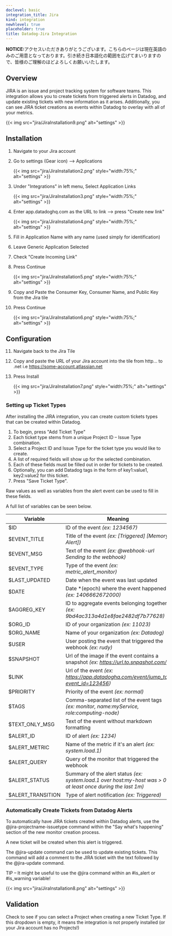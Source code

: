 ```yaml
---
doclevel: basic
integration_title: Jira
kind: integration
newhlevel: true
placeholder: true
title: Datadog-Jira Integration
---
```


<div class='alert alert-info'><strong>NOTICE:</strong>アクセスいただきありがとうございます。こちらのページは現在英語のみのご用意となっております。引き続き日本語化の範囲を広げてまいりますので、皆様のご理解のほどよろしくお願いいたします。</div>



## Overview

JIRA is an issue and project tracking system for software teams. This integration allows you to create tickets from triggered alerts in Datadog, and update existing tickets with new information as it arises. Additionally, you can see JIRA ticket creations as events within Datadog to overlay with all of your metrics.

{{< img src="jira/JiraInstallation9.png" alt="settings" >}}

## Installation

1. Navigate to your Jira account

2. Go to settings (Gear icon) –> Applications

	{{< img src="jira/JiraInstallation2.png" style="width:75%;" alt="settings" >}}

3. Under "Integrations" in left menu, Select Application Links

	{{< img src="jira/JiraInstallation3.png" style="width:75%;" alt="settings" >}}

4. Enter app.datadoghq.com as the URL to link –> press "Create new link"

	{{< img src="jira/JiraInstallation4.png" style="width:75%;" alt="settings" >}}

5. Fill in Application Name with any name (used simply for identification)

6. Leave Generic Application Selected

7. Check "Create Incoming Link"

8. Press Continue

	{{< img src="jira/JiraInstallation5.png" style="width:75%;" alt="settings" >}}

9. Copy and Paste the Consumer Key, Consumer Name, and Public Key from the Jira tile

10. Press Continue

	{{< img src="jira/JiraInstallation6.png" style="width:75%;" alt="settings" >}}

## Configuration

11. Navigate back to the Jira Tile

12. Copy and paste the URL of your Jira account into the tile from http... to .net i.e https://some-account.atlassian.net

13. Press Install

	{{< img src="jira/JiraInstallation7.png" style="width:75%;" alt="settings" >}}

### Setting up Ticket Types

After installing the JIRA integration, you can create custom tickets types that can be created within Datadog.

1. To begin, press "Add Ticket Type"
2. Each ticket type stems from a unique Project ID – Issue Type combination.
3. Select a Project ID and Issue Type for the ticket type you would like to create.
4. A list of required fields will show up for the selected combination.
5. Each of these fields must be filled out in order for tickets to be created.
6. Optionally, you can add Datadog tags in the form of key1:value1, key2:value2 for this ticket.
7. Press "Save Ticket Type".

Raw values as well as variables from the alert event can be used to fill in these fields.

A full list of variables can be seen below.

|Variable|Meaning|
|-----|-----|
|$ID | ID of the event *(ex: 1234567)*|
|$EVENT_TITLE| Title of the event *(ex: \[Triggered] \[Memory Alert])*|
|$EVENT_MSG| Text of the event *(ex: @webhook-url Sending to the webhook)*|
|$EVENT_TYPE| Type of the event *(ex: metric_alert_monitor)*|
|$LAST_UPDATED| Date when the event was last updated|
|$DATE| Date *(epoch) where the event happened *(ex: 1406662672000)*|
|$AGGREG_KEY| ID to aggregate events belonging together *(ex: 9bd4ac313a4d1e8fae2482df7b77628)*|
|$ORG_ID| ID of your organization *(ex: 11023)*|
|$ORG_NAME| Name of your organization *(ex: Datadog)*|
|$USER| User posting the event that triggered the webhook *(ex: rudy)*|
|$SNAPSHOT| Url of the image if the event contains a snapshot *(ex: https://url.to.snpashot.com/)*|
|$LINK| Url of the event *(ex: https://app.datadoghq.com/event/jump_to?event_id=123456)*|
|$PRIORITY| Priority of the event *(ex: normal)*|
|$TAGS| Comma-separated list of the event tags *(ex: monitor, name:myService, role:computing-node)*|
|$TEXT_ONLY_MSG| Text of the event without markdown formatting|
|$ALERT_ID| ID of alert *(ex: 1234)*|
|$ALERT_METRIC| Name of the metric if it's an alert *(ex: system.load.1)*|
|$ALERT_QUERY| Query of the monitor that triggered the webhook|
|$ALERT_STATUS| Summary of the alert status *(ex: system.load.1 over host:my-host was > 0 at least once during the last 1m)*|
|$ALERT_TRANSITION| Type of alert notification *(ex: Triggered)*|


### Automatically Create Tickets from Datadog Alerts

To automatically have JIRA tickets created within Datadog alerts, use the @jira-projectname-issuetype command within the "Say what's happening" section of the new monitor creation process.

A new ticket will be created when this alert is triggered.

The @jira-update command can be used to update existing tickets. This command will add a comment to the JIRA ticket with the text followed by the @jira-update command.

TIP – It might be useful to use the @jira command within an #is_alert or #is_warning variable!

{{< img src="jira/JiraInstallation8.png" alt="settings" >}}

## Validation

Check to see if you can select a Project when creating a new Ticket Type. If this dropdown is empty, it means the integration is not properly installed (or your Jira account has no Projects!)
